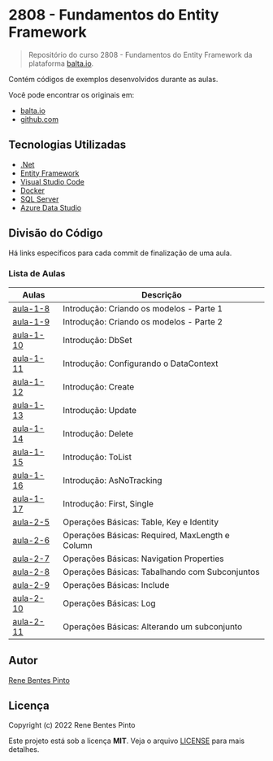 # 2808 - Fundamentos do Entity Framework

> Repositório do curso 2808 - Fundamentos do Entity Framework da plataforma [balta.io](https://balta.io).

Contém códigos de exemplos desenvolvidos durante as aulas.

Você pode encontrar os originais em:

- [balta.io](https://balta.io/cursos/fundamentos-entity-framework)
- [github.com](https://github.com/balta-io/2808)

## Tecnologias Utilizadas

- [.Net](https://dotnet.microsoft.com/)
- [Entity Framework](https://docs.microsoft.com/pt-br/ef/)
- [Visual Studio Code](https://code.visualstudio.com)
- [Docker](https://www.docker.com)
- [SQL Server](https://www.microsoft.com/sql-server)
- [Azure Data Studio](https://docs.microsoft.com/sql/azure-data-studio)

## Divisão do Código

Há links específicos para cada commit de finalização de uma aula.

### Lista de Aulas

| Aulas                             | Descrição                                       |
| --------------------------------- | ----------------------------------------------- |
| [aula-1-8](../../commit/f149534)  | Introdução: Criando os modelos - Parte 1        |
| [aula-1-9](../../commit/1c28616)  | Introdução: Criando os modelos - Parte 2        |
| [aula-1-10](../../commit/faa58e0) | Introdução: DbSet                               |
| [aula-1-11](../../commit/9469ece) | Introdução: Configurando o DataContext          |
| [aula-1-12](../../commit/a6fedfd) | Introdução: Create                              |
| [aula-1-13](../../commit/e864058) | Introdução: Update                              |
| [aula-1-14](../../commit/81a6f09) | Introdução: Delete                              |
| [aula-1-15](../../commit/e24c278) | Introdução: ToList                              |
| [aula-1-16](../../commit/a3504ca) | Introdução: AsNoTracking                        |
| [aula-1-17](../../commit/91179f0) | Introdução: First, Single                       |
| [aula-2-5](../../commit/1dbd647)  | Operações Básicas: Table, Key e Identity        |
| [aula-2-6](../../commit/156920c)  | Operações Básicas: Required, MaxLength e Column |
| [aula-2-7](../../commit/430bac0)  | Operações Básicas: Navigation Properties        |
| [aula-2-8](../../commit/68d485d)  | Operações Básicas: Tabalhando com Subconjuntos  |
| [aula-2-9](../../commit/d73eb1e)  | Operações Básicas: Include                      |
| [aula-2-10](../../commit/2459145) | Operações Básicas: Log                          |
| [aula-2-11](../../commit/3ead3ba) | Operações Básicas: Alterando um subconjunto     |

## Autor

[Rene Bentes Pinto](http://github.com/renebentes)

## Licença

Copyright (c) 2022 Rene Bentes Pinto

Este projeto está sob a licença **MIT**. Veja o arquivo [LICENSE](LICENSE) para mais detalhes.
